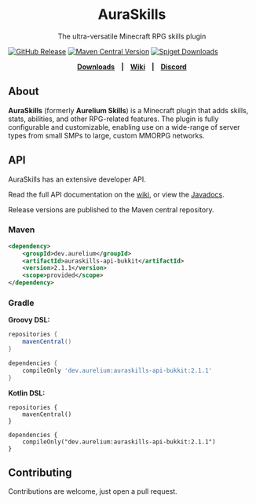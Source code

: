 <h1 style="text-align:center;">AuraSkills</h1>

<p style="text-align:center;">
The ultra-versatile Minecraft RPG skills plugin
</p>

[![GitHub Release](https://img.shields.io/github/v/release/Archy-X/AuraSkills?style=flat-square)](https://github.com/Archy-X/AuraSkills/releases/latest)
[![Maven Central Version](https://img.shields.io/maven-central/v/dev.aurelium/auraskills-api-bukkit?style=flat-square&color=%238529F5)](https://central.sonatype.com/artifact/dev.aurelium/auraskills-api-bukkit)
[![Spiget Downloads](https://img.shields.io/spiget/downloads/81069?style=flat-square)](https://www.spigotmc.org/resources/81069/)

<p style="text-align: center;font-weight: bold;">
  <a href="https://aurelium.dev/auraskills/download">Downloads</a>
  &nbsp;&nbsp;&nbsp;|&nbsp;&nbsp;&nbsp;
  <a href="https://wiki.aurelium.dev/auraskills">Wiki</a>
  &nbsp;&nbsp;&nbsp;|&nbsp;&nbsp;&nbsp;
  <a href="https://discord.gg/Bh2EZfB">Discord</a>
</p>

## About

**AuraSkills** (formerly **Aurelium Skills**) is a Minecraft plugin that adds skills, stats, abilities, and other RPG-related features. The plugin is fully configurable and customizable, enabling use on a wide-range of server types from small SMPs to large, custom MMORPG networks.

## API

AuraSkills has an extensive developer API.

Read the full API documentation on the [wiki](https://wiki.aurelium.dev/auraskills/api), or view the [Javadocs](https://docs.aurelium.dev/auraskills-api-bukkit/).

Release versions are published to the Maven central repository.

### Maven

```xml
<dependency>
    <groupId>dev.aurelium</groupId>
    <artifactId>auraskills-api-bukkit</artifactId>
    <version>2.1.1</version>
    <scope>provided</scope>
</dependency>
```
### Gradle

**Groovy DSL:**
```gradle
repositories {
    mavenCentral()
}

dependencies {
    compileOnly 'dev.aurelium:auraskills-api-bukkit:2.1.1'
}
```
**Kotlin DSL:**
```Gradle Kotlin DSL
repositories { 
    mavenCentral()
}

dependencies { 
    compileOnly("dev.aurelium:auraskills-api-bukkit:2.1.1")
}
```

## Contributing
Contributions are welcome, just open a pull request.